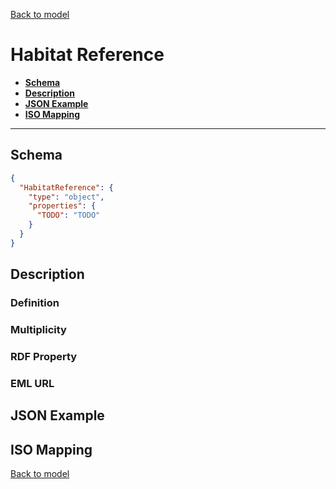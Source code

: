 [Back to model](_base.md)

# Habitat Reference

- **[Schema](#schema)**
- **[Description](#description)**
- **[JSON Example](#json-example)**
- **[ISO Mapping](#iso-mapping)**
---
## Schema
```json
{
  "HabitatReference": {
    "type": "object",
    "properties": {
      "TODO": "TODO"
    }
  }
}
```

## Description
### Definition
### Multiplicity
### RDF Property
### EML URL

## JSON Example
## ISO Mapping

[Back to model](_base.md)